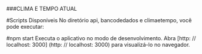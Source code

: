 ###CLIMA E TEMPO ATUAL

#Scripts Disponíveis
No diretório api, bancodedados e climaetempo, você pode executar:

#npm start
Executa o aplicativo no modo de desenvolvimento. Abra [http: // localhost: 3000] (http: // localhost: 3000) para visualizá-lo no navegador.
